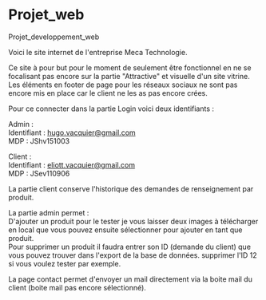 # Projet_web
Projet_developpement_web

Voici le site internet de l'entreprise Meca Technologie.

Ce site à pour but pour le moment de seulement être fonctionnel en ne se focalisant pas encore sur la partie "Attractive" et visuelle d'un site vitrine.  
Les éléments en footer de page pour les réseaux sociaux ne sont pas encore mis en place car le client ne les as pas encore crées.

Pour ce connecter dans la partie Login voici deux identifiants :

Admin :  
Identifiant : hugo.vacquier@gmail.com  
MDP : JShv151003

Client :  
Identifiant : eliott.vacquier@gmail.com  
MDP : JSev110906

La partie client conserve l'historique des demandes de renseignement par produit.  

La partie admin permet :  
D'ajouter un produit pour le tester je vous laisser deux images à télécharger en local que vous pouvez ensuite sélectionner pour ajouter en tant que produit.  
Pour supprimer un produit il faudra entrer son ID (demande du client) que vous pouvez trouver dans l'export de la base de données. supprimer l'ID 12 si vous voulez tester par exemple.

La page contact permet d'envoyer un mail directement via la boite mail du client (boite mail pas encore sélectionné).
